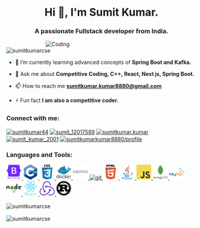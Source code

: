 <h1 align="center">Hi 👋, I'm Sumit Kumar.</h1>
<h3 align="center">A passionate Fullstack developer from India.</h3>
<img align="right" alt="Coding" width="400"src="https://media2.giphy.com/media/v1.Y2lkPTc5MGI3NjExa2dyM3UydXdxMWMyNHBlNXlvM2U0emd4ZmV6MXFseHJpdGU2dzlmNyZlcD12MV9pbnRlcm5hbF9naWZfYnlfaWQmY3Q9Zw/qgQUggAC3Pfv687qPC/giphy.gif">

<p align="left"> <img src="https://komarev.com/ghpvc/?username=sumitkumarcse&label=Profile%20views&color=0e75b6&style=flat" alt="sumitkumarcse" /> </p>

- 🌱 I’m currently learning advanced concepts of **Spring Boot and Kafka.**

- 💬 Ask me about **Competitive Coding, C++, React, Next js, Spring Boot.**

- 📫 How to reach me **sumitkumar.kumar8880@gmail.com**

- ⚡ Fun fact **I am also a competitive coder.**

<h3 align="left">Connect with me:</h3>
<p align="left">
<a href="https://www.codechef.com/users/sumitkumar44" target="blank"><img align="center" src="https://cdn.jsdelivr.net/npm/simple-icons@3.1.0/icons/codechef.svg" alt="sumitkumar44" height="30" width="40" /></a>
<a href="https://www.hackerrank.com/sumit_12017589" target="blank"><img align="center" src="https://raw.githubusercontent.com/rahuldkjain/github-profile-readme-generator/master/src/images/icons/Social/hackerrank.svg" alt="sumit_12017589" height="30" width="40" /></a>
<a href="https://codeforces.com/profile/sumitkumar.kumar" target="blank"><img align="center" src="https://raw.githubusercontent.com/rahuldkjain/github-profile-readme-generator/master/src/images/icons/Social/codeforces.svg" alt="sumitkumar.kumar" height="30" width="40" /></a>
<a href="https://www.leetcode.com/sumit_kumar_2001" target="blank"><img align="center" src="https://raw.githubusercontent.com/rahuldkjain/github-profile-readme-generator/master/src/images/icons/Social/leet-code.svg" alt="sumit_kumar_2001" height="30" width="40" /></a>
<a href="https://auth.geeksforgeeks.org/user/sumitkumarkumar8880/profile" target="blank"><img align="center" src="https://raw.githubusercontent.com/rahuldkjain/github-profile-readme-generator/master/src/images/icons/Social/geeks-for-geeks.svg" alt="sumitkumarkumar8880/profile" height="30" width="40" /></a>
</p>

<h3 align="left">Languages and Tools:</h3>
<p align="left"> <a href="https://getbootstrap.com" target="_blank" rel="noreferrer"> <img src="https://raw.githubusercontent.com/devicons/devicon/master/icons/bootstrap/bootstrap-plain-wordmark.svg" alt="bootstrap" width="40" height="40"/> </a> <a href="https://www.w3schools.com/cpp/" target="_blank" rel="noreferrer"> <img src="https://raw.githubusercontent.com/devicons/devicon/master/icons/cplusplus/cplusplus-original.svg" alt="cplusplus" width="40" height="40"/> </a> <a href="https://www.w3schools.com/css/" target="_blank" rel="noreferrer"> <img src="https://raw.githubusercontent.com/devicons/devicon/master/icons/css3/css3-original-wordmark.svg" alt="css3" width="40" height="40"/> </a> <a href="https://www.docker.com/" target="_blank" rel="noreferrer"> <img src="https://raw.githubusercontent.com/devicons/devicon/master/icons/docker/docker-original-wordmark.svg" alt="docker" width="40" height="40"/> </a> <a href="https://expressjs.com" target="_blank" rel="noreferrer"> <img src="https://raw.githubusercontent.com/devicons/devicon/master/icons/express/express-original-wordmark.svg" alt="express" width="40" height="40"/> </a> <a href="https://git-scm.com/" target="_blank" rel="noreferrer"> <img src="https://www.vectorlogo.zone/logos/git-scm/git-scm-icon.svg" alt="git" width="40" height="40"/> </a> <a href="https://www.w3.org/html/" target="_blank" rel="noreferrer"> <img src="https://raw.githubusercontent.com/devicons/devicon/master/icons/html5/html5-original-wordmark.svg" alt="html5" width="40" height="40"/> </a> <a href="https://www.java.com" target="_blank" rel="noreferrer"> <img src="https://raw.githubusercontent.com/devicons/devicon/master/icons/java/java-original.svg" alt="java" width="40" height="40"/> </a> <a href="https://developer.mozilla.org/en-US/docs/Web/JavaScript" target="_blank" rel="noreferrer"> <img src="https://raw.githubusercontent.com/devicons/devicon/master/icons/javascript/javascript-original.svg" alt="javascript" width="40" height="40"/> </a> <a href="https://www.mongodb.com/" target="_blank" rel="noreferrer"> <img src="https://raw.githubusercontent.com/devicons/devicon/master/icons/mongodb/mongodb-original-wordmark.svg" alt="mongodb" width="40" height="40"/> </a> <a href="https://www.mysql.com/" target="_blank" rel="noreferrer"> <img src="https://raw.githubusercontent.com/devicons/devicon/master/icons/mysql/mysql-original-wordmark.svg" alt="mysql" width="40" height="40"/> </a> <a href="https://nodejs.org" target="_blank" rel="noreferrer"> <img src="https://raw.githubusercontent.com/devicons/devicon/master/icons/nodejs/nodejs-original-wordmark.svg" alt="nodejs" width="40" height="40"/> </a> <a href="https://reactjs.org/" target="_blank" rel="noreferrer"> <img src="https://raw.githubusercontent.com/devicons/devicon/master/icons/react/react-original-wordmark.svg" alt="react" width="40" height="40"/> </a> <a href="https://redux.js.org" target="_blank" rel="noreferrer"> <img src="https://raw.githubusercontent.com/devicons/devicon/master/icons/redux/redux-original.svg" alt="redux" width="40" height="40"/> </a> <a href="https://www.rust-lang.org" target="_blank" rel="noreferrer"> <img src="https://raw.githubusercontent.com/devicons/devicon/master/icons/rust/rust-plain.svg" alt="rust" width="40" height="40"/> </a> </p> 

<p><img align="center" src="https://github-readme-stats.vercel.app/api/top-langs?username=sumitkumarcse&show_icons=true&locale=en&layout=compact" alt="sumitkumarcse" /></p>

<p><img align="center" src="https://github-readme-streak-stats.herokuapp.com/?user=sumitkumarcse&" alt="sumitkumarcse" /></p>

